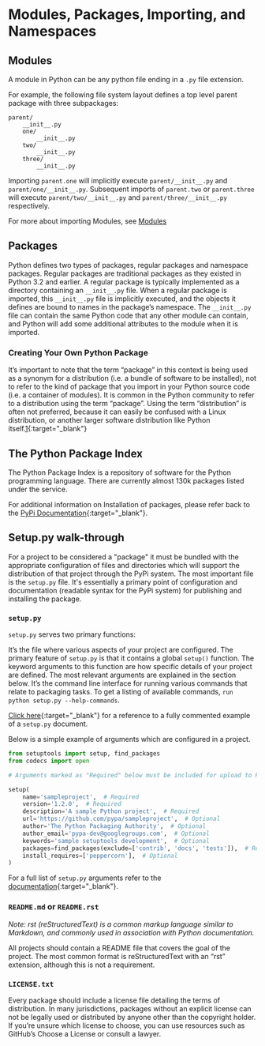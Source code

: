 # Modules, Packages, Importing, and Namespaces

## Modules

A module in Python can be any python file ending in a `.py` file extension.

For example, the following file system layout defines a top level parent package with three subpackages:

```
parent/
    __init__.py
    one/
        __init__.py
    two/
        __init__.py
    three/
        __init__.py
```

Importing `parent.one` will implicitly execute `parent/__init__.py` and `parent/one/__init__.py`. Subsequent imports of `parent.two` or `parent.three` will execute `parent/two/__init__.py` and `parent/three/__init__.py` respectively.

For more about importing Modules, see [Modules](https://docs.python.org/3/tutorial/modules.html)

## Packages

Python defines two types of packages, regular packages and namespace packages. Regular packages are traditional packages as they existed in Python 3.2 and earlier. A regular package is typically implemented as a directory containing an `__init__.py` file. When a regular package is imported, this `__init__.py` file is implicitly executed, and the objects it defines are bound to names in the package’s namespace. The `__init__.py` file can contain the same Python code that any other module can contain, and Python will add some additional attributes to the module when it is imported.

### Creating Your Own Python Package

It’s important to note that the term “package” in this context is being used as a synonym for a distribution (i.e. a bundle of software to be installed), not to refer to the kind of package that you import in your Python source code (i.e. a container of modules). It is common in the Python community to refer to a distribution using the term “package”. Using the term “distribution” is often not preferred, because it can easily be confused with a Linux distribution, or another larger software distribution like Python itself.[1](https://packaging.python.org/tutorials/installing-packages/){:target="_blank"}

## The Python Package Index

The Python Package Index is a repository of software for the Python programming language. There are currently almost 130k packages listed under the service.

For additional information on Installation of packages, please refer back to the [PyPi Documentation](https://packaging.python.org/tutorials/installing-packages/#use-pip-for-installing){:target="_blank"}.

## Setup.py walk-through

For a project to be considered a "package" it must be bundled with the appropriate configuration of files and directories which will support the distribution of that project through the PyPi system. The most important file is the `setup.py` file. It's essentially a primary point of configuration and documentation (readable syntax for the PyPi system) for publishing and installing the package.

### `setup.py`

`setup.py` serves two primary functions:

It’s the file where various aspects of your project are configured. The primary feature of `setup.py` is that it contains a global `setup()` function. The keyword arguments to this function are how specific details of your project are defined. The most relevant arguments are explained in the section below.
It’s the command line interface for running various commands that relate to packaging tasks. To get a listing of available commands, `run python setup.py --help-commands`.

[Click here](https://github.com/pypa/sampleproject/blob/master/setup.py){:target="_blank"} for a reference to a fully commented example of a `setup.py` document.

Below is a simple example of arguments which are configured in a project.

```python
from setuptools import setup, find_packages
from codecs import open

# Arguments marked as "Required" below must be included for upload to PyPI.

setup(
    name='sampleproject',  # Required
    version='1.2.0',  # Required
    description='A sample Python project',  # Required
    url='https://github.com/pypa/sampleproject',  # Optional
    author='The Python Packaging Authority',  # Optional
    author_email='pypa-dev@googlegroups.com',  # Optional
    keywords='sample setuptools development',  # Optional
    packages=find_packages(exclude=['contrib', 'docs', 'tests']),  # Required
    install_requires=['peppercorn'],  # Optional
)
```

For a full list of `setup.py` arguments refer to the [documentation](https://packaging.python.org/tutorials/distributing-packages/#setup-args){:target="_blank"}.

### `README.md` or `README.rst`

_Note: rst (reStructuredText) is a common markup language similar to Markdown, and commonly used in association with Python documentation._

All projects should contain a README file that covers the goal of the project. The most common format is reStructuredText with an “rst” extension, although this is not a requirement.

### `LICENSE.txt`

Every package should include a license file detailing the terms of distribution. In many jurisdictions, packages without an explicit license can not be legally used or distributed by anyone other than the copyright holder. If you’re unsure which license to choose, you can use resources such as GitHub’s Choose a License or consult a lawyer.
